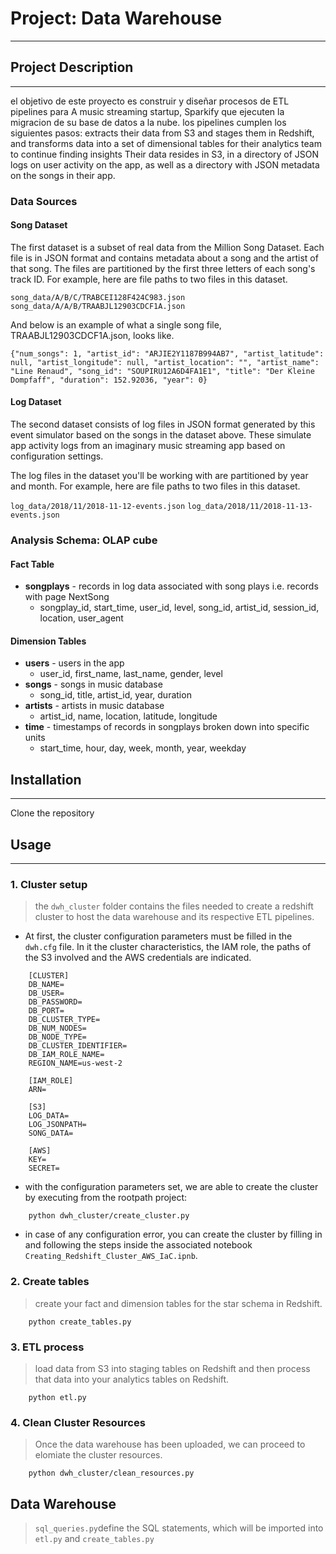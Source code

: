 # Project: Data Warehouse
----

## Project Description
---

el objetivo de este proyecto es construir y diseñar procesos de ETL pipelines para A music streaming startup, Sparkify que ejecuten la migracion de su base de datos a la nube. los pipelines cumplen los siguientes pasos: extracts their data from S3 and stages them in Redshift, and transforms data into a set of dimensional tables for their analytics team to continue finding insights
Their data resides in S3, in a directory of JSON logs on user activity on the app, as well as a directory with JSON metadata on the songs in their app. 

### Data Sources
#### Song Dataset
The first dataset is a subset of real data from the Million Song Dataset. Each file is in JSON format and contains metadata about a song and the artist of that song. The files are partitioned by the first three letters of each song's track ID. For example, here are file paths to two files in this dataset.

`song_data/A/B/C/TRABCEI128F424C983.json`
`song_data/A/A/B/TRAABJL12903CDCF1A.json`

And below is an example of what a single song file, TRAABJL12903CDCF1A.json, looks like.
```
{"num_songs": 1, "artist_id": "ARJIE2Y1187B994AB7", "artist_latitude": null, "artist_longitude": null, "artist_location": "", "artist_name": "Line Renaud", "song_id": "SOUPIRU12A6D4FA1E1", "title": "Der Kleine Dompfaff", "duration": 152.92036, "year": 0}
```

#### Log Dataset
The second dataset consists of log files in JSON format generated by this event simulator based on the songs in the dataset above. These simulate app activity logs from an imaginary music streaming app based on configuration settings.

The log files in the dataset you'll be working with are partitioned by year and month. For example, here are file paths to two files in this dataset.

`log_data/2018/11/2018-11-12-events.json`
`log_data/2018/11/2018-11-13-events.json`

### Analysis Schema: OLAP cube

#### Fact Table

* **songplays** -  records in log data associated with song plays i.e. records with page NextSong
  * songplay_id, start_time, user_id, level, song_id, artist_id, session_id, location, user_agent
  
#### Dimension Tables

* **users** - users in the app
  * user_id, first_name, last_name, gender, level
* **songs** - songs in music database
  * song_id, title, artist_id, year, duration
* **artists** - artists in music database
  * artist_id, name, location, latitude, longitude
* **time** - timestamps of records in songplays broken down into specific units
  * start_time, hour, day, week, month, year, weekday
  

## Installation
---

Clone the repository


## Usage
---

### 1. Cluster setup
> the `dwh_cluster` folder contains the files needed to create a redshift cluster to host the data warehouse and its respective ETL pipelines.

* At first, the cluster configuration parameters must be filled in the `dwh.cfg` file. In it the cluster characteristics, the IAM role, the paths of the S3 involved and the AWS credentials are indicated.
```
    [CLUSTER]
    DB_NAME=
    DB_USER=
    DB_PASSWORD=
    DB_PORT=
    DB_CLUSTER_TYPE=
    DB_NUM_NODES=
    DB_NODE_TYPE=
    DB_CLUSTER_IDENTIFIER=
    DB_IAM_ROLE_NAME=
    REGION_NAME=us-west-2

    [IAM_ROLE]
    ARN=

    [S3]
    LOG_DATA=
    LOG_JSONPATH=
    SONG_DATA=

    [AWS]
    KEY=
    SECRET=
```
* with the configuration parameters set, we are able to create the cluster by executing from the rootpath project:
```
    python dwh_cluster/create_cluster.py
```
* in case of any configuration error, you can create the cluster by filling in and following the steps inside the associated notebook `Creating_Redshift_Cluster_AWS_IaC.ipnb`.

### 2. Create tables
> create your fact and dimension tables for the star schema in Redshift.

```
    python create_tables.py
```

### 3. ETL process
> load data from S3 into staging tables on Redshift and then process that data into your analytics tables on Redshift.
```
    python etl.py
```

### 4. Clean Cluster Resources
> Once the data warehouse has been uploaded, we can proceed to elomiate the cluster resources.
```
    python dwh_cluster/clean_resources.py
```

## Data Warehouse
>`sql_queries.py`define the SQL statements, which will be imported into `etl.py` and `create_tables.py`



